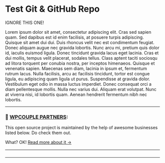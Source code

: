 # Test Git & GitHub Repo

IGNORE THIS ONE!

Lorem ipsum dolor sit amet, consectetur adipiscing elit. Cras sed sapien quam. Sed dapibus est id enim facilisis, at posuere turpis adipiscing. Quisque sit amet dui dui.
Duis rhoncus velit nec est condimentum feugiat. Donec aliquam augue nec gravida lobortis. Nunc arcu mi, pretium quis dolor id, iaculis euismod ligula. Donec tincidunt gravida lacus eget lacinia.
Cras et dui mollis, tempus velit placerat, sodales tellus. Class aptent taciti sociosqu ad litora torquent per conubia nostra, per inceptos himenaeos. Quisque et venenatis sapien. Maecenas sem diam, lacinia in ipsum et, fermentum rutrum lacus.
Nulla facilisis, arcu ac facilisis tincidunt, tortor est congue ligula, eu adipiscing quam ligula ut purus. Suspendisse at gravida dolor. Vestibulum eget odio in massa luctus imperdiet. Donec consequat orci a diam pellentesque mollis.
Nulla nec varius dui. Aliquam erat volutpat. Nunc at viverra nisi, id lobortis quam. Aenean hendrerit fermentum nibh nec lobortis.

---
### 🙌 [WPCOUPLE PARTNERS](https://WPCouple.com/partners):
This open source project is maintained by the help of awesome businesses listed below. Do check them out. 

What? OK! [Read more about it →](https://WPCouple.com/partners)

<table width='100%'>
    <tr>
        <td width="225"><a target="_blank" href="https://www.gravityforms.com/?utm_source=WPCouple&utm_medium=Partner"><img src="http://on.ahmda.ws/mtrE/c" alt="" /></a></td>
        <td width="225"><a target="_blank" href="https://kinsta.com/?utm_source=WPCouple&utm_medium=Partner"><img src="http://on.ahmda.ws/mu3F/c" alt="" /></a></td>
        <td width="225"><a target="_blank" href="https://wpengine.com/?utm_source=WPCouple&utm_medium=Partner"><img src="http://on.ahmda.ws/mto3/c" alt="" /></a></td>
        <td width="225"><a target="_blank" href="https://www.sitelock.com/?utm_source=WPCouple&utm_medium=Partner"><img src="http://on.ahmda.ws/mtyZ/c" alt="" /></a></td>
    </tr>
    <tr>
        <td width="225"><a target="_blank" href="https://wp-rocket.me/?utm_source=WPCouple&utm_medium=Partner"><img src="http://on.ahmda.ws/mtrv/c" alt="" /></a></td>
        <td width="225"><a target="_blank" href="https://blogvault.net/?utm_source=WPCouple&utm_medium=Partner"><img src="http://on.ahmda.ws/mtph/c" alt="" /></a></td>
        <td width="225"><a target="_blank" href="http://cridio.com/?utm_source=WPCouple&utm_medium=Partner"><img src="http://on.ahmda.ws/mtmy/c" alt="" /></a></td>
        <td width="225"><a target="_blank" href="http://wecobble.com/?utm_source=WPCouple&utm_medium=Partner"><img src="http://on.ahmda.ws/mtrW/c" alt="" /></a></td>
    </tr>
    <tr>
        <td width="225"><a target="_blank" href="https://www.cloudways.com/?utm_source=WPCouple&utm_medium=Partner"><img src="http://on.ahmda.ws/mu0C/c" alt="" /></a></td>
        <td width="225"><a target="_blank" href="https://www.cozmoslabs.com/?utm_source=WPCouple&utm_medium=Partner"><img src="http://on.ahmda.ws/mu9W/c" alt="" /></a></td>
        <td width="225"><a target="_blank" href="https://wpgeodirectory.com/?utm_source=WPCouple&utm_medium=Partner"><img src="http://on.ahmda.ws/mtwv/c" alt="" /></a></td>
        <td width="225"><a target="_blank" href="https://www.wpsecurityauditlog.com/?utm_source=WPCouple&utm_medium=Partner"><img src="http://on.ahmda.ws/mtkh/c" alt="" /></a></td>
    </tr>
    <tr>
        <td width="225"><a target="_blank" href="https://www.liquidweb.com//?utm_source=WPCouple&utm_medium=Partner"><img src="http://on.ahmda.ws/mtnt/c" alt="" /></a></td>
        <td width="225"><a target="_blank" href="https://WPCouple.com/contact?utm_source=WPCouple&utm_medium=Partner"><img src="http://on.ahmda.ws/mu3F/c" alt="" /></a></td>
        <td width="225"><a target="_blank" href="https://WPCouple.com/contact?utm_source=WPCouple&utm_medium=Partner"><img src="http://on.ahmda.ws/mu3F/c" alt="" /></a></td>
        <td width="225"><a target="_blank" href="https://WPCouple.com/contact?utm_source=WPCouple&utm_medium=Partner"><img src="http://on.ahmda.ws/mu3F/c" alt="" /></a></td>
    </tr>
</table>
